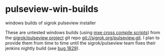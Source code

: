 # pulseview-win-builds
windows builds of sigrok pulseview installer

These are untested windows builds (using [mxe cross compile scripts](https://sigrok.org/wiki/Windows#Cross-compile_using_MXE)) from the [sigrok/pulseview project](https://sigrok.org/wiki/PulseView) git repo [git://sigrok.org/pulseview.git](https://sigrok.org/gitweb/?p=pulseview.git).
I plan to provide them from time to time until the sigrok/pulseview team fixes their jenkins nightly build (see [bug 1829](https://sigrok.org/bugzilla/show_bug.cgi?id=1829)).

